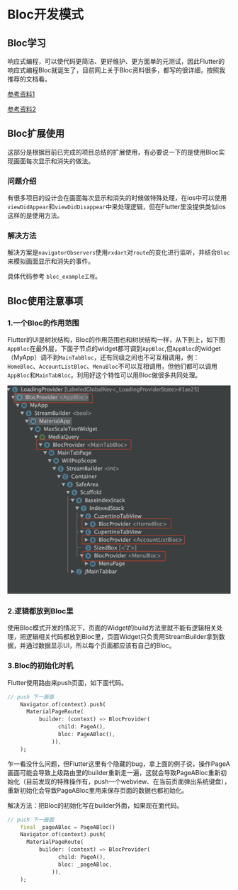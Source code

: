 # Bloc开发模式

## Bloc学习

响应式编程，可以使代码更简洁、更好维护、更方面单的元测试，因此Flutter的响应式编程Bloc就诞生了，目前网上关于Bloc资料很多，都写的很详细，按照我推荐的文档看。

[参考资料1](https://www.jianshu.com/p/4d5e712594b4)

[参考资料2](https://www.jianshu.com/p/e7e1bced6890)



## Bloc扩展使用

这部分是根据目前已完成的项目总结的扩展使用，有必要说一下的是使用Bloc实现画面每次显示和消失的做法。

### 问题介绍

有很多项目的设计会在画面每次显示和消失的时候做特殊处理，在ios中可以使用`viewDidAppear`和`viewDidDisappear`中来处理逻辑，但在Flutter里没提供类似ios这样的是使用方法。

### 解决方法

解决方案是`navigatorObservers`使用`rxdart`对`route`的变化进行监听，并结合`Bloc`来模拟画面显示和消失的事件。

具体代码参考 `bloc_example工程`。



## Bloc使用注意事项

### 1.一个Bloc的作用范围

Flutter的UI是树状结构，Bloc的作用范围也和树状结构一样，从下到上，如下图`AppBloc`在最外层，下面子节点的widget都可调到`AppBloc`,但`AppBloc`的widget（MyApp）调不到`MainTabBloc`，还有同级之间也不可互相调用，例：`HomeBloc`、`AccountListBloc`、`MenuBloc`不可以互相调用，但他们都可以调用`AppBloc`和`MainTabBloc`。利用好这个特性可以用Bloc做很多共同处理。

![结构图.png](https://github.com/PacteraWangCong/flutter_note/blob/master/Bloc/images/page1.png)



### 2.逻辑都放到Bloc里

使用Bloc模式开发的情况下，页面的Widget的build方法里就不能有逻辑相关处理，把逻辑相关代码都放到Bloc里，页面Widget只负责用StreamBuilder拿到数据，并通过数据显示UI，所以每个页面都应该有自己的Bloc。



### 3.Bloc的初始化时机

Flutter使用路由来push页面，如下面代码。

```Dart
// push 下一画面
    Navigator.of(context).push(
      MaterialPageRoute(
          builder: (context) => BlocProvider(
                child: PageA(),
                bloc: PageABloc(),
              )),
    );
```

乍一看没什么问题，但Flutter这里有个隐藏的bug，拿上面的例子说，操作PageA画面可能会导致上级路由里的builder重新走一遍，这就会导致PageABloc重新初始化（目前发现的特殊操作有，push一个webview、在当前页面弹出系统键盘），重新初始化会导致PageABloc里用来保存页面的数据也都初始化。

解决方法：把Bloc的初始化写在builder外面，如果现在面代码。

```Dart
// push 下一画面
    final _pageABloc = PageABloc()
    Navigator.of(context).push(
      MaterialPageRoute(
          builder: (context) => BlocProvider(
                child: PageA(),
                bloc: _pageABloc,
              )),
    );
```



